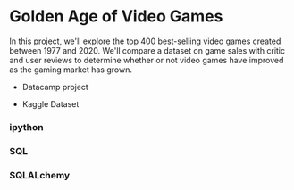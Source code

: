 # Golden Age of Video Games
In this project, we'll explore the top 400 best-selling video games created between 1977 and 2020. We'll compare a dataset on game sales with critic and user reviews to determine whether or not video games have improved as the gaming market has grown.

- Datacamp project

- Kaggle Dataset

### ipython 
### SQL 
### SQLALchemy
